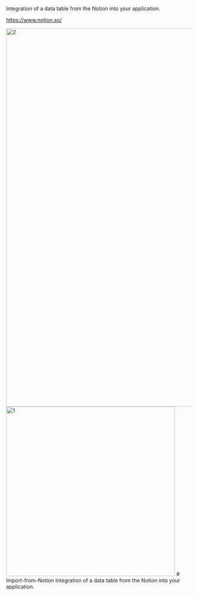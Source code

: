 Integration of a data table from the Notion into your application.

https://www.notion.so/


<img width="1025" alt="2" src="https://user-images.githubusercontent.com/66295015/130317210-91259060-d8bb-4e20-b5ce-ae315a050ea4.png">
<img width="459" alt="1" src="https://user-images.githubusercontent.com/66295015/130317211-a5e8c088-5cdf-45f7-9253-e426341eceab.png">
# Import-from-Notion
Integration of a data table from the Notion into your application.
